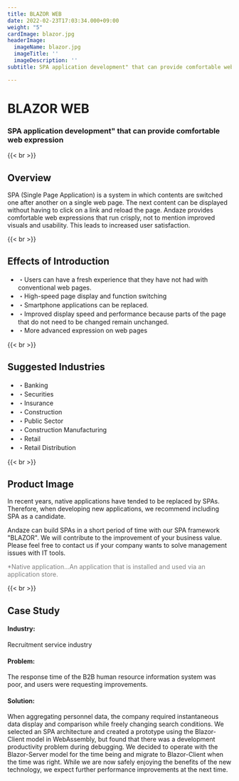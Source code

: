 ```yaml
---
title: BLAZOR WEB
date: 2022-02-23T17:03:34.000+09:00
weight: "5"
cardImage: blazor.jpg
headerImage:
  imageName: blazor.jpg
  imageTitle: ''
  imageDescription: ''
subtitle: SPA application development" that can provide comfortable web expression

---
```

# BLAZOR WEB

### SPA application development" that can provide comfortable web expression

{{< br >}}

## Overview

SPA (Single Page Application) is a system in which contents are switched one after another on a single web page. The next content can be displayed without having to click on a link and reload the page. Andaze provides comfortable web expressions that run crisply, not to mention improved visuals and usability. This leads to increased user satisfaction.

{{< br >}}

## Effects of Introduction

* ・Users can have a fresh experience that they have not had with conventional web pages.
* ・High-speed page display and function switching
* ・Smartphone applications can be replaced.
* ・Improved display speed and performance because parts of the page that do not need to be changed remain unchanged.
* ・More advanced expression on web pages

{{< br >}}

## Suggested Industries

* ・Banking
* ・Securities
* ・Insurance
* ・Construction
* ・Public Sector
* ・Construction Manufacturing
* ・Retail
* ・Retail Distribution

{{< br >}}

## Product Image

In recent years, native applications have tended to be replaced by SPAs. Therefore, when developing new applications, we recommend including SPA as a candidate.

Andaze can build SPAs in a short period of time with our SPA framework "BLAZOR". We will contribute to the improvement of your business value. Please feel free to contact us if your company wants to solve management issues with IT tools.

<font color="gray">*Native application...An application that is installed and used via an application store.</font>

{{< br >}}

## Case Study

#### **Industry**:

 Recruitment service industry

#### **Problem**:

 The response time of the B2B human resource information system was poor, and users were requesting improvements.

#### **Solution**:

 When aggregating personnel data, the company required instantaneous data display and comparison while freely changing search conditions. We selected an SPA architecture and created a prototype using the Blazor-Client model in WebAssembly, but found that there was a development productivity problem during debugging. We decided to operate with the Blazor-Server model for the time being and migrate to Blazor-Client when the time was right. While we are now safely enjoying the benefits of the new technology, we expect further performance improvements at the next time.